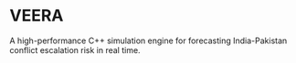 # VEERA
A high-performance C++ simulation engine for forecasting India-Pakistan conflict escalation risk in real time.
